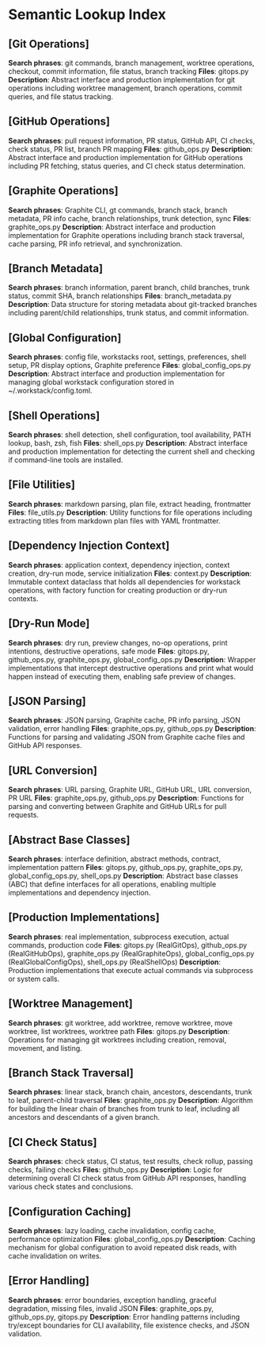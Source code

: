 # Semantic Lookup Index

## [Git Operations]
**Search phrases**: git commands, branch management, worktree operations, checkout, commit information, file status, branch tracking
**Files**: gitops.py
**Description**: Abstract interface and production implementation for git operations including worktree management, branch operations, commit queries, and file status tracking.

## [GitHub Operations]
**Search phrases**: pull request information, PR status, GitHub API, CI checks, check status, PR list, branch PR mapping
**Files**: github_ops.py
**Description**: Abstract interface and production implementation for GitHub operations including PR fetching, status queries, and CI check status determination.

## [Graphite Operations]
**Search phrases**: Graphite CLI, gt commands, branch stack, branch metadata, PR info cache, branch relationships, trunk detection, sync
**Files**: graphite_ops.py
**Description**: Abstract interface and production implementation for Graphite operations including branch stack traversal, cache parsing, PR info retrieval, and synchronization.

## [Branch Metadata]
**Search phrases**: branch information, parent branch, child branches, trunk status, commit SHA, branch relationships
**Files**: branch_metadata.py
**Description**: Data structure for storing metadata about git-tracked branches including parent/child relationships, trunk status, and commit information.

## [Global Configuration]
**Search phrases**: config file, workstacks root, settings, preferences, shell setup, PR display options, Graphite preference
**Files**: global_config_ops.py
**Description**: Abstract interface and production implementation for managing global workstack configuration stored in ~/.workstack/config.toml.

## [Shell Operations]
**Search phrases**: shell detection, shell configuration, tool availability, PATH lookup, bash, zsh, fish
**Files**: shell_ops.py
**Description**: Abstract interface and production implementation for detecting the current shell and checking if command-line tools are installed.

## [File Utilities]
**Search phrases**: markdown parsing, plan file, extract heading, frontmatter
**Files**: file_utils.py
**Description**: Utility functions for file operations including extracting titles from markdown plan files with YAML frontmatter.

## [Dependency Injection Context]
**Search phrases**: application context, dependency injection, context creation, dry-run mode, service initialization
**Files**: context.py
**Description**: Immutable context dataclass that holds all dependencies for workstack operations, with factory function for creating production or dry-run contexts.

## [Dry-Run Mode]
**Search phrases**: dry run, preview changes, no-op operations, print intentions, destructive operations, safe mode
**Files**: gitops.py, github_ops.py, graphite_ops.py, global_config_ops.py
**Description**: Wrapper implementations that intercept destructive operations and print what would happen instead of executing them, enabling safe preview of changes.

## [JSON Parsing]
**Search phrases**: JSON parsing, Graphite cache, PR info parsing, JSON validation, error handling
**Files**: graphite_ops.py, github_ops.py
**Description**: Functions for parsing and validating JSON from Graphite cache files and GitHub API responses.

## [URL Conversion]
**Search phrases**: URL parsing, Graphite URL, GitHub URL, URL conversion, PR URL
**Files**: graphite_ops.py, github_ops.py
**Description**: Functions for parsing and converting between Graphite and GitHub URLs for pull requests.

## [Abstract Base Classes]
**Search phrases**: interface definition, abstract methods, contract, implementation pattern
**Files**: gitops.py, github_ops.py, graphite_ops.py, global_config_ops.py, shell_ops.py
**Description**: Abstract base classes (ABC) that define interfaces for all operations, enabling multiple implementations and dependency injection.

## [Production Implementations]
**Search phrases**: real implementation, subprocess execution, actual commands, production code
**Files**: gitops.py (RealGitOps), github_ops.py (RealGitHubOps), graphite_ops.py (RealGraphiteOps), global_config_ops.py (RealGlobalConfigOps), shell_ops.py (RealShellOps)
**Description**: Production implementations that execute actual commands via subprocess or system calls.

## [Worktree Management]
**Search phrases**: git worktree, add worktree, remove worktree, move worktree, list worktrees, worktree path
**Files**: gitops.py
**Description**: Operations for managing git worktrees including creation, removal, movement, and listing.

## [Branch Stack Traversal]
**Search phrases**: linear stack, branch chain, ancestors, descendants, trunk to leaf, parent-child traversal
**Files**: graphite_ops.py
**Description**: Algorithm for building the linear chain of branches from trunk to leaf, including all ancestors and descendants of a given branch.

## [CI Check Status]
**Search phrases**: check status, CI status, test results, check rollup, passing checks, failing checks
**Files**: github_ops.py
**Description**: Logic for determining overall CI check status from GitHub API responses, handling various check states and conclusions.

## [Configuration Caching]
**Search phrases**: lazy loading, cache invalidation, config cache, performance optimization
**Files**: global_config_ops.py
**Description**: Caching mechanism for global configuration to avoid repeated disk reads, with cache invalidation on writes.

## [Error Handling]
**Search phrases**: error boundaries, exception handling, graceful degradation, missing files, invalid JSON
**Files**: graphite_ops.py, github_ops.py, gitops.py
**Description**: Error handling patterns including try/except boundaries for CLI availability, file existence checks, and JSON validation.
